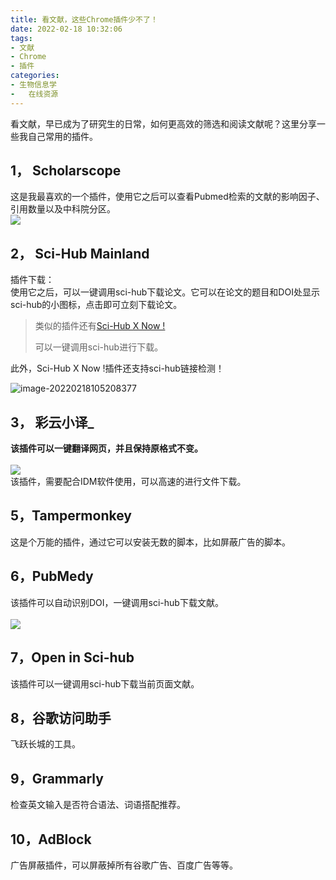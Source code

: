```yaml
---
title: 看文献，这些Chrome插件少不了！
date: 2022-02-18 10:32:06
tags:
- 文献
- Chrome
- 插件
categories:
- 生物信息学
- 	在线资源
---
```


看文献，早已成为了研究生的日常，如何更高效的筛选和阅读文献呢？这里分享一些我自己常用的插件。
<a name="wLEMD"></a>

<!-- more -->

## 1， Scholarscope
这是我最喜欢的一个插件，使用它之后可以查看Pubmed检索的文献的影响因子、引用数量以及中科院分区。<br />![](https://vip2.loli.io/2022/02/18/4xUN6XpDTRoH2mh.png)
<a name="VJ7Ay"></a>

## 2， Sci-Hub Mainland
插件下载：<br />使用它之后，可以一键调用sci-hub下载论文。它可以在论文的题目和DOI处显示sci-hub的小图标，点击即可立刻下载论文。
<a name="y634W"></a>

> 类似的插件还有[Sci-Hub X Now !](https://chrome.google.com/webstore/detail/sci-hub-x-now/gmmnidkpkgiohfdoenhpghbilmeeagjj?hl=en-US)
>
> 可以一键调用sci-hub进行下载。

此外，Sci-Hub X Now !插件还支持sci-hub链接检测！

![image-20220218105208377](https://vip2.loli.io/2022/02/18/UWsxoK3qCtV75pM.png)

## 3， 彩云小译_
**该插件可以一键翻译网页，并且保持原格式不变。**<br />
<br />![](https://vip1.loli.io/2022/02/18/Ihv2OUyFA815D3l.png)<br />该插件，需要配合IDM软件使用，可以高速的进行文件下载。<br />
<a name="3Idmz"></a>

## 5，Tampermonkey
这是个万能的插件，通过它可以安装无数的脚本，比如屏蔽广告的脚本。
<a name="EHjHO"></a>
## 6，PubMedy
该插件可以自动识别DOI，一键调用sci-hub下载文献。<br />
<br />![](https://vip1.loli.io/2022/02/18/Fd57mpbKfrz4Isw.jpg)<br />

<a name="Wr3vQ"></a>
## 7，Open in Sci-hub
该插件可以一键调用sci-hub下载当前页面文献。
<a name="3J33f"></a>
## 8，谷歌访问助手
飞跃长城的工具。
<a name="WBgTE"></a>

## 9，Grammarly
检查英文输入是否符合语法、词语搭配推荐。
<a name="z5cou"></a>
## 10，AdBlock
广告屏蔽插件，可以屏蔽掉所有谷歌广告、百度广告等等。<br />



